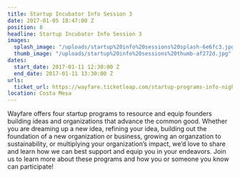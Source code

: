 ```yaml
---
title: Startup Incubator Info Session 3
date: 2017-01-05 18:47:00 Z
position: 8
headline: Startup Incubator Info Session 3
images:
  splash_image: "/uploads/startup%20info%20sessions%20splash-6e6fc3.jpg"
  thumb_image: "/uploads/startup%20info%20sessions%20thumb-af272d.jpg"
dates:
  start_date: 2017-01-11 12:30:00 Z
  end_date: 2017-01-11 13:30:00 Z
urls:
  ticket_url: https://wayfare.ticketleap.com/startup-programs-info-night/
location: Costa Mesa
---
```


Wayfare offers four startup programs to resource and equip founders building ideas and organizations that advance the common good. Whether you are dreaming up a new idea, refining your idea, building out the foundation of a new organization or business, growing an organzation to sustainability, or multiplying your organization’s impact, we’d love to share and learn how we can best support and equip you in your endeavors. Join us to learn more about these programs and how you or someone you know can participate!